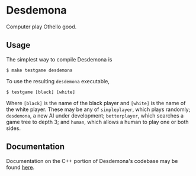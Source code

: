 Desdemona
=========

Computer play Othello good.

Usage
-----

The simplest way to compile Desdemona is

    $ make testgame desdemona

To use the resulting `desdemona` executable,

    $ testgame [black] [white]

Where `[black]` is the name of the black player and `[white]` is the name of
the white player.  These may be any of `simpleplayer`, which plays randomly;
`desdemona`, a new AI under development; `betterplayer`, which searches a game
tree to depth 3; and `human`, which allows a human to play one or both sides.

Documentation
-------------

Documentation on the C++ portion of Desdemona's codebase may be found
[here][doc].

[doc]: http://ikuehne.github.io/Desdemona/annotated.html
